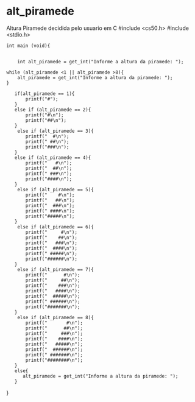 # alt_piramede
Altura Piramede decidida pelo usuario em C
#include <cs50.h>
#include <stdio.h>

    int main (void){


        int alt_piramede = get_int("Informe a altura da piramede: ");

    while (alt_piramede <1 || alt_piramede >8){
        alt_piramede = get_int("Informe a altura da piramede: ");
    }

       if(alt_piramede == 1){
           printf("#");
       }
       else if (alt_piramede == 2){
           printf("#\n");
           printf("##\n");
       }
        else if (alt_piramede == 3){
           printf("  #\n");
           printf(" ##\n");
           printf("###\n");
       }
       else if (alt_piramede == 4){
           printf("   #\n");
           printf("  ##\n");
           printf(" ###\n");
           printf("####\n");
       }
        else if (alt_piramede == 5){
           printf("    #\n");
           printf("   ##\n");
           printf("  ###\n");
           printf(" ####\n");
           printf("#####\n");
       }
        else if (alt_piramede == 6){
           printf("     #\n");
           printf("    ##\n");
           printf("   ###\n");
           printf("  ####\n");
           printf(" #####\n");
           printf("######\n");
       }
        else if (alt_piramede == 7){
           printf("      #\n");
           printf("     ##\n");
           printf("    ###\n");
           printf("   ####\n");
           printf("  #####\n");
           printf(" ######\n");
           printf("#######\n");
       }
        else if (alt_piramede == 8){
           printf("       #\n");
           printf("      ##\n");
           printf("     ###\n");
           printf("    ####\n");
           printf("   #####\n");
           printf("  ######\n");
           printf(" #######\n");
           printf("########\n");
       }
       else{
          alt_piramede = get_int("Informe a altura da piramede: ");
       }



}
